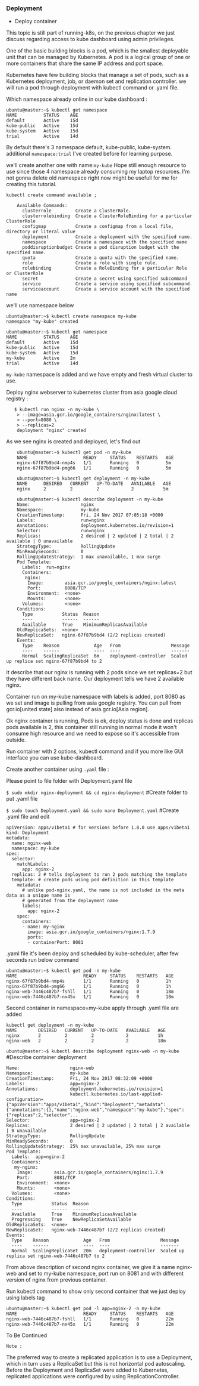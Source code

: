 
### Deployment

* Deploy container 


This topic is still part of running-k8s, on the previous chapter we just discuss regarding access to kube dashboard using admin privileges.

One of the basic building blocks is a pod, which is the smallest deployable unit that can be managed by Kubernetes. A pod is a logical group of one or more containers that share the same IP address and port space.

Kubernetes have few building blocks that manage a set of pods, such as a Kubernetes deployment, job, or daemon set and replication controller. we will run a pod through deployment with kubectl command or .yaml file.

Which namespace already online in our kube dashboard :

    ubuntu@master:~$ kubectl get namespace
    NAME          STATUS    AGE
    default       Active    15d
    kube-public   Active    15d
    kube-system   Active    15d
    trial         Active    14d

By default there's 3 namespace default, kube-public, kube-system. additional `namespace:trial` I've created before for learning purpose.

we'll create another one with name:`my-kube` Hope still enough resource to use since those 4 namespace already consuming my laptop resources. I'm not gonna delete old namespace right now might be usefull for me for creating this tutorial.


`kubectl create command available ;`

        Available Commands:
          clusterrole         Create a ClusterRole.
          clusterrolebinding  Create a ClusterRoleBinding for a particular ClusterRole
          configmap           Create a configmap from a local file, directory or literal value
          deployment          Create a deployment with the specified name.
          namespace           Create a namespace with the specified name
          poddisruptionbudget Create a pod disruption budget with the specified name.
          quota               Create a quota with the specified name.
          role                Create a role with single rule.
          rolebinding         Create a RoleBinding for a particular Role or ClusterRole
          secret              Create a secret using specified subcommand
          service             Create a service using specified subcommand.
          serviceaccount      Create a service account with the specified name
  
we'll use namespace below

```shell
ubuntu@master:~$ kubectl create namespace my-kube
namespace "my-kube" created
```

    ubuntu@master:~$ kubectl get namespace
    NAME          STATUS    AGE
    default       Active    15d
    kube-public   Active    15d
    kube-system   Active    15d
    my-kube       Active    2m
    trial         Active    14d
 
 `my-kube` namespace is added and we have empty and fresh virtual cluster to use.
 
Deploy nginx webserver to kubernetes cluster from asia google cloud registry :

       $ kubectl run nginx -n my-kube \
        > --image=asia.gcr.io/google_containers/nginx:latest \
        > --port=8080 \
        > --replicas=2
        deployment "nginx" created

As we see nginx is created and deployed, let's find out

        ubuntu@master:~$ kubectl get pod -n my-kube
        NAME                     READY     STATUS    RESTARTS   AGE
        nginx-67f87b9bd4-nmp4s   1/1       Running   0          5m
        nginx-67f87b9bd4-pmg66   1/1       Running   0          5m
        
        ubuntu@master:~$ kubectl get deployment -n my-kube
        NAME      DESIRED   CURRENT   UP-TO-DATE   AVAILABLE   AGE
        nginx     2         2         2            2           5m
        
        ubuntu@master:~$ kubectl describe deployment -n my-kube
        Name:                   nginx
        Namespace:              my-kube
        CreationTimestamp:      Fri, 24 Nov 2017 07:05:18 +0000
        Labels:                 run=nginx
        Annotations:            deployment.kubernetes.io/revision=1
        Selector:               run=nginx
        Replicas:               2 desired | 2 updated | 2 total | 2 available | 0 unavailable
        StrategyType:           RollingUpdate
        MinReadySeconds:        0
        RollingUpdateStrategy:  1 max unavailable, 1 max surge
        Pod Template:
          Labels:  run=nginx
          Containers:
           nginx:
            Image:        asia.gcr.io/google_containers/nginx:latest
            Port:         8080/TCP
            Environment:  <none>
            Mounts:       <none>
          Volumes:        <none>
        Conditions:
          Type           Status  Reason
          ----           ------  ------
          Available      True    MinimumReplicasAvailable
        OldReplicaSets:  <none>
        NewReplicaSet:   nginx-67f87b9bd4 (2/2 replicas created)
        Events:
          Type    Reason             Age   From                   Message
          ----    ------             ----  ----                   -------
          Normal  ScalingReplicaSet  6m    deployment-controller  Scaled up replica set nginx-67f87b9bd4 to 2

It describe that our nginx is running with 2 pods since we set replicas=2 but they have different back name. Our deployment tells we have 2 available nginx.

Container run on my-kube namespace with labels is added, port 8080 as we set and image is pulling from asia google registry.
You can pull from gcr.io[united state] also instead of asia.gcr.io[Asia region].

Ok nginx container is running, Pods is ok, deploy status is done and replicas pods available is 2, this container still running in normal mode it won't consume high resource and we need to expose so it's accessible from outside.

Run container with 2 options, kubectl command and if you more like GUI interface you can use kube-dashboard. 

Create another container using `.yaml` file :

Please point to file folder with Deployment.yaml file 



`$ sudo mkdir nginx-deployment && cd nginx-deployment`      #Create folder to put .yaml file

`$ sudo touch Deployment.yaml && sudo nano Deployment.yaml`     #Create .yaml file and edit


```shell
apiVersion: apps/v1beta1 # for versions before 1.8.0 use apps/v1beta1
kind: Deployment
metadata:
  name: nginx-web
  namespace: my-kube
spec:
  selector:
    matchLabels:
      app: nginx-2
  replicas: 2 # tells deployment to run 2 pods matching the template
  template: # create pods using pod definition in this template
    metadata:
      # unlike pod-nginx.yaml, the name is not included in the meta data as a unique name is
      # generated from the deployment name
      labels:
        app: nginx-2
    spec:
      containers:
      - name: my-nginx
        image: asia.gcr.io/google_containers/nginx:1.7.9
        ports:
        - containerPort: 8081
```
.yaml file it's been deploy and scheduled by kube-scheduler, after few seconds run below command


    ubuntu@master:~$ kubectl get pod -n my-kube
    NAME                         READY     STATUS    RESTARTS   AGE
    nginx-67f87b9bd4-nmp4s       1/1       Running   0          1h
    nginx-67f87b9bd4-pmg66       1/1       Running   0          1h
    nginx-web-7446c487b7-fshll   1/1       Running   0          18m
    nginx-web-7446c487b7-nx45x   1/1       Running   0          18m

Second container in namespace=my-kube apply through .yaml file  are added

```shell
kubectl get deployment -n my-kube
NAME        DESIRED   CURRENT   UP-TO-DATE   AVAILABLE   AGE
nginx       2         2         2            2           1h
nginx-web   2         2         2            2           18m
```


`ubuntu@master:~$ kubectl describe deployment nginx-web -n my-kube`  #Describe container deployment
```shell
Name:                   nginx-web
Namespace:              my-kube
CreationTimestamp:      Fri, 24 Nov 2017 08:32:09 +0000
Labels:                 app=nginx-2
Annotations:            deployment.kubernetes.io/revision=1
                        kubectl.kubernetes.io/last-applied-configuration={"apiVersion":"apps/v1beta1","kind":"Deployment","metadata":{"annotations":{},"name":"nginx-web","namespace":"my-kube"},"spec":{"replicas":2,"selector"...
Selector:               app=nginx-2
Replicas:               2 desired | 2 updated | 2 total | 2 available | 0 unavailable
StrategyType:           RollingUpdate
MinReadySeconds:        0
RollingUpdateStrategy:  25% max unavailable, 25% max surge
Pod Template:
  Labels:  app=nginx-2
  Containers:
   my-nginx:
    Image:        asia.gcr.io/google_containers/nginx:1.7.9
    Port:         8081/TCP
    Environment:  <none>
    Mounts:       <none>
  Volumes:        <none>
Conditions:
  Type           Status  Reason
  ----           ------  ------
  Available      True    MinimumReplicasAvailable
  Progressing    True    NewReplicaSetAvailable
OldReplicaSets:  <none>
NewReplicaSet:   nginx-web-7446c487b7 (2/2 replicas created)
Events:
  Type    Reason             Age   From                   Message
  ----    ------             ----  ----                   -------
  Normal  ScalingReplicaSet  20m   deployment-controller  Scaled up replica set nginx-web-7446c487b7 to 2
```

From above description of second nginx container, we give it a name nginx-web and set to my-kube namespace, port run on 8081 and with different version of nginx from previous container.

Run kubectl command to show only second container that we just deploy using labels tag

    ubuntu@master:~$ kubectl get pod -l app=nginx-2 -n my-kube
    NAME                         READY     STATUS    RESTARTS   AGE
    nginx-web-7446c487b7-fshll   1/1       Running   0          22m
    nginx-web-7446c487b7-nx45x   1/1       Running   0          22m



To Be Continued

`Note :`

The preferred way to create a replicated application is to use a Deployment, which in turn uses a ReplicaSet but this is not horizontal pod autoscaling. Before the Deployment and ReplicaSet were added to Kubernetes, replicated applications were configured by using ReplicationController.





